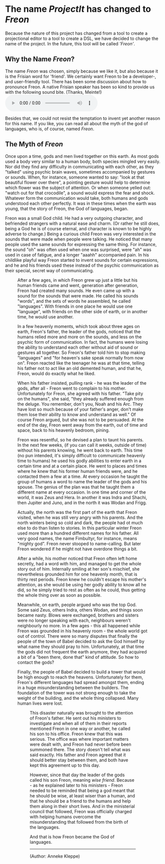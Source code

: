 <script>
    import Figure from "$lib/figures/Figure.svelte";
    let imageName = 'writing-child.png';
    let caption = 'Is this Freon?';
    let figureNumber = 1;
    let imageName2 = 'tower-of-babel.png';
    let caption2 = 'Tower of Babel';
    let figureNumber2 = 2;
</script>

# The name <i>ProjectIt</i> has changed to <i>Freon</i>

Because the nature of this project has changed from a tool to create a projectional editor to a tool to create a DSL,
we have decided to change the name of the project. In the future, this tool will be called <i>'Freon'</i>.

## Why the Name <i>Freon</i>?

The name <i>Freon</i> was chosen, simply because we like it, but also because it is the Frisian word for 'friend'.
We certainly want Freon to be a developer-, and user-friendly tool. There has been some discussion about how to pronounce
Freon. A native Frisian speaker has been so kind to provide us with the following sound bite. (Thanks, Meinte!)
<audio controls><source src="../freon - pronounciation.mp3" type="audio/mpeg">Your browser does not support the audio element.</audio>

Besides that, we could not resist the temptation to
invent yet another reason for this name. If you like, you can read all about the myth of the god of languages,
who is, of course, named <i>Freon</i>.

## The Myth of <i>Freon</i>

Once upon a time, gods and men lived together on this earth. As most gods used a body very similar
to a human body, both species mingled very easily. Nor did they find any difficulty in communicating
with each other, as they "talked" using psychic brain waves, sometimes accompanied by gestures or
sounds. When, for instance, someone wanted to say: "look at that beautiful flower over there", a
pointing gesture would help to determine which flower was the subject of attention. Or when
someone yelled out: "watch out for that crocodile", a sound would express the fear and shock.
Whatever form the communication would take, both humans and gods understood each other perfectly.
It was in these times when the earth was young, that the story of Freon, the God of languages, began.

Freon was a small God child. He had a very outgoing character, and befriended strangers with a
natural ease and charm. (Or rather he still does, being a God he is of course eternal, and
character is known to be highly adverse to change.) Being a curious child Freon was very
interested in the sounds that were made when people were talking. He noticed that many people
used the same sounds for expressing the same thing. For instance, the sound "oh" was often used
when one was surprised, were "ah" was used in case of fatigue, and a longer "aaahh" accompanied
pain. In his childlike playful way Freon started to invent sounds for certain expressions, and
he and his friends used these instead of the psychic communication as their special, secret way
of communicating.

<Figure
bind:imageName={imageName}
bind:caption={caption}
/>

After a few ages, in which Freon grew up just a little but his human friends came and went,
generation after generation, Freon had created many sounds. He even came up with a sound for
the sounds that were made. He called his sounds "words", and the sets of words he assembled,
he called "languages". With friends in one place he would use one "language", with friends
on the other side of earth, or in another time, he would use another.

In a few heavenly moments, which took about three ages on earth, Freon's father, the leader
of the gods, noticed that the humans relied more and more on the sounds, and less on the
psychic form of communication. In fact, the humans were losing the ability to understand
each other without aid of sound or gestures all together. So Freon's father told him to
stop making "languages" and "for heaven's sake speak normally from now on". Freon reacted
like the teenager he was at that time, telling his father not to act like an old demented
human, and that he, Freon, would do exactly what he liked.

When his father insisted, pulling rank - he was the leader of the gods, after all - Freon
went to complain to his mother. Unfortunately for Freon, she agreed with his father. "Take
pity on the humans", she said, "they already suffered enough from the deluge. You remember,
don't you, Noah and his Arc. They have lost so much because of your father's anger, don't make
them lose their ability to know and understand as well." Of course Freon argued, but she was
not to be persuaded. At the end of the day, Freon went away from the earth, out of time and
space, back to his heavenly bedroom, pining.

Freon was resentful, so he devised a plan to taunt his parents. In the next few weeks, (if
you can call it weeks, outside of time) without his parents knowing, he went back to earth.
This time (no pun intended, it's simply difficult to communicate heavenly time to humans) he
used his godly abilities to enter earth in a certain time and at a certain place. He went to
places and times where he knew that his former human friends were, and he contacted them
a few at a time. At every occasion he taught the group of humans a word to name the leader
of the gods and his spouse. The genius of the plan was that he taught them a different name
at every occasion. In one time and corner of the world, it was Zeus and Hera. In another it
was Indra and Shachi, then Jupiter and Juno, and in the north it was Wodan and Frigg.

Actually, the north was the first part of the earth that Freon visited, when he was still
very angry with his parents. And the north winters being so cold and dark, the people had
ot much else to do than listen to stories. In this particular winter Freon used more than
a hundred different names for his father. All very good names, the name Fimbultyr, for
instance, means "mighty god". Freon never stooped to name-calling. But later Freon
wondered if he might not have overdone things a bit.

After a while, his mother noticed that Freon often left home secretly, had a word with him,
and managed to get the whole story out of him. Internally smiling at her son's mischief,
she nevertheless grounded him for one heavenly month, that is thirty rest periods. Freon
knew he couldn't escape his mother's attention, as she would be using her godly ability
to know all he did, so he simply tried to rest as often as he could, thus getting the
whole thing over as soon as possible.

Meanwhile, on earth, people argued who was the top God. Some said Zeus, others Indra,
others Wodan, and things soon became nasty. Blows were exchanged, brothers and sisters
were no longer speaking with each, neighbours weren't neighbourly no more. In a
few ages - this all happened while Freon was grounded in his heavenly room - the whole world got
out of control. There were so many disputes that finally the people of the town of
Babel decided to ask the God himself by what name they should pray to him. Unfortunately, at
that time the gods did not frequent the earth anymore, they had acquired a bit of a
"been there, done that" kind of attitude. So how to contact the gods?

Finally, the people of Babel decided to build a tower that would be high enough to
reach the heavens. Unfortunately for them, Freon's different languages had spread amongst
them, ending in a huge misunderstanding between the builders. The foundation of the tower
was not strong enough to take the weight of the building, and the whole thing collapsed.
Many human lives were lost.

<Figure
bind:imageName={imageName2}
bind:caption={caption2}
bind:figureNumber={figureNumber2}
/>

This disaster naturally was brought to the attention of Freon's father. He sent out his
ministers to investigate and when all of them in their reports mentioned Freon in one
way or another, he called his son to his office. Freon knew that this was serious.
The office was where important matters were dealt with, and Freon had never before
been summoned there. The story doesn't tell what was said exactly. His father and Freon
agreed that it should better stay between them, and both have kept this agreement up
to this day.

However, since that day the leader of the gods called his son Freon, meaning <i>wise friend</i>.
Because - as he explained later to his ministers - Freon needed to be reminded that being
a god meant that he should be wise, at least wiser than a human, and that he should be a
friend to the humans and help them along in their short lives. And in the ministerial
council that followed, Freon was officially charged with helping humans overcome the
misunderstanding that followed from the birth of the languages.

And that is how Freon became the God of languages.

<hr>

(Author: Anneke Kleppe)
